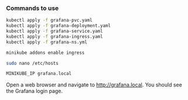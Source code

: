 ### Commands to use

```bash
kubectl apply -f grafana-pvc.yaml
kubectl apply -f grafana-deployment.yaml
kubectl apply -f grafana-service.yaml
kubectl apply -f grafana-ingress.yaml
kubectl apply -f grafana-ns.yml

minikube addons enable ingress

sudo nano /etc/hosts

MINIKUBE_IP grafana.local

```

Open a web browser and navigate to http://grafana.local. You should see the Grafana login page.